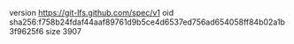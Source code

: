 version https://git-lfs.github.com/spec/v1
oid sha256:f758b24fdaf44aaf89761d9b5ce4d6537ed756ad654058ff84b02a1b3f9625f6
size 3907
